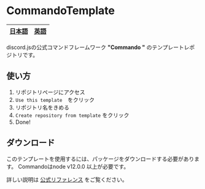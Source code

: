 # CommandoTemplate

| [日本語](README-JN.md) | [英語](README.md) |
| ---- | ---- |

discord.jsの公式コマンドフレームワーク **"Commando "** のテンプレートレポジトリです。

## 使い方
1. リポジトリページにアクセス
2. `Use this template`　をクリック
3. リポジトリ名をきめる
4. `Create repository from template` をクリック
5. Done!

## ダウンロード
このテンプレートを使用するには、パッケージをダウンロードする必要があります。
Commandoはnode v12.0.0 以上が必要です。

詳しい説明は [公式リファレンス](https://guide.discordjs-japan.org/commando/#index-js-ファイルの作成) をご覧ください。
